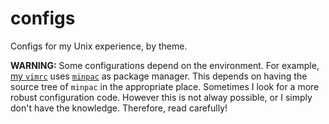 # configs

Configs for my Unix experience, by theme.

**WARNING:** Some configurations depend on the environment. For example, [my `vimrc`](editor/vim/vimrc)
uses [`minpac`](https://github.com/k-takata/minpac) as package manager. This depends on having
the source tree of `minpac` in the appropriate place. Sometimes I look for a more robust
configuration code. However this is not alway possible, or I simply don't have the
knowledge. Therefore, read carefully!
